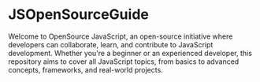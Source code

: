 # JSOpenSourceGuide
Welcome to OpenSource JavaScript, an open-source initiative where developers can collaborate, learn, and contribute to JavaScript development. Whether you're a beginner or an experienced developer, this repository aims to cover all JavaScript topics, from basics to advanced concepts, frameworks, and real-world projects.
